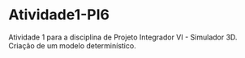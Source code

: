 # Atividade1-PI6
Atividade 1 para a disciplina de Projeto Integrador VI - Simulador 3D. Criação de um modelo determinístico.
